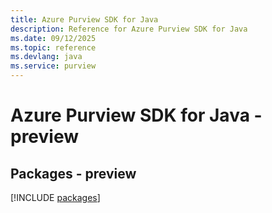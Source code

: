 ```yaml
---
title: Azure Purview SDK for Java
description: Reference for Azure Purview SDK for Java
ms.date: 09/12/2025
ms.topic: reference
ms.devlang: java
ms.service: purview
---
```

# Azure Purview SDK for Java - preview
## Packages - preview
[!INCLUDE [packages](purview-index.md)]